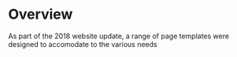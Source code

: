 # Overview

As part of the 2018 website update, a range of page templates were designed to accomodate to the various needs

